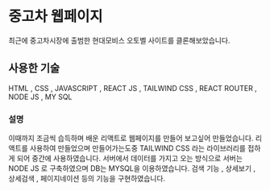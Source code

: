 # 중고차 웹페이지

최근에 중고차시장에 출범한 현대모비스 오토벨 사이트를 클론해보았습니다.

## 사용한 기술

HTML , CSS , JAVASCRIPT , REACT JS , TAILWIND CSS , REACT ROUTER , NODE JS , MY SQL 

### 설명

이때까지 조금씩 습득하며 배운 리액트로 웹페이지를 만들어 보고싶어 만들었습니다.
리액트를 사용하여 만들었으며 만들어가는도중 TAILWIND CSS 라는 라이브러리를 접하게 되어 중간에 사용하였습니다.
서버에서 데이터를 가지고 오는 방식으로 서버는 NODE JS 로 구축하였으며 DB는 MYSQL을 이용하였습니다.
검색 기능 , 상세보기 , 상세검색 , 페이지네이션 등의 기능을 구현하였습니다.
